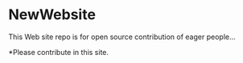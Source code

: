 # NewWebsite

This Web site repo is for open source contribution of eager people...

*Please contribute in this site.
